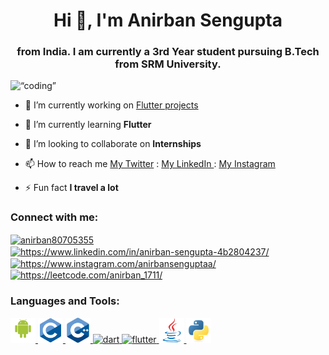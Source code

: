 <h1 align="center">Hi 🤝, I'm Anirban Sengupta</h1>
<h3 align="center">from India. I am currently a 3rd Year student pursuing B.Tech from SRM University.</h3>

<img align=“right” alt=“coding” width=“400” src=“https://raw.githubusercontent.com/anirbansengupta07/anirbansengupta07/main/Screenshot%202023-07-18%20at%2012.48.35%20AM.png”>

- 🔭 I’m currently working on [Flutter projects](https://github.com/anirbansengupta07/dice)

- 🌱 I’m currently learning **Flutter**

- 👯 I’m looking to collaborate on **Internships**

- 📫 How to reach me <a href="https://twitter.com/@anirbansengupta07">My Twitter</a> :  <a href="https://linkedin.com/in/anirban-sengupta-4b2804237/](https://www.linkedin.com/in/anirban-sengupta-4b2804237/)">My LinkedIn </a>  :   <a href="https://instagram.com/anirbansenguptaa/">My Instagram </a> 
- ⚡ Fun fact **I travel a lot**

<h3 align="left">Connect with me:</h3>
<p align="left">
<a href="https://twitter.com/anirban80705355" target="blank"><img align="center" src="https://raw.githubusercontent.com/rahuldkjain/github-profile-readme-generator/master/src/images/icons/Social/twitter.svg" alt="anirban80705355" height="30" width="40" /></a>
<a href="https://linkedin.com/in/https://www.linkedin.com/in/anirban-sengupta-4b2804237/" target="blank"><img align="center" src="https://raw.githubusercontent.com/rahuldkjain/github-profile-readme-generator/master/src/images/icons/Social/linked-in-alt.svg" alt="https://www.linkedin.com/in/anirban-sengupta-4b2804237/" height="30" width="40" /></a>
<a href="https://instagram.com/https://www.instagram.com/anirbansenguptaa/" target="blank"><img align="center" src="https://raw.githubusercontent.com/rahuldkjain/github-profile-readme-generator/master/src/images/icons/Social/instagram.svg" alt="https://www.instagram.com/anirbansenguptaa/" height="30" width="40" /></a>
<a href="https://www.leetcode.com/https://leetcode.com/anirban_1711/" target="blank"><img align="center" src="https://raw.githubusercontent.com/rahuldkjain/github-profile-readme-generator/master/src/images/icons/Social/leet-code.svg" alt="https://leetcode.com/anirban_1711/" height="30" width="40" /></a>
</p>

<h3 align="left">Languages and Tools:</h3>
<p align="left"> <a href="https://developer.android.com" target="_blank" rel="noreferrer"> <img src="https://raw.githubusercontent.com/devicons/devicon/master/icons/android/android-original-wordmark.svg" alt="android" width="40" height="40"/> </a> <a href="https://www.cprogramming.com/" target="_blank" rel="noreferrer"> <img src="https://raw.githubusercontent.com/devicons/devicon/master/icons/c/c-original.svg" alt="c" width="40" height="40"/> </a> <a href="https://www.w3schools.com/cpp/" target="_blank" rel="noreferrer"> <img src="https://raw.githubusercontent.com/devicons/devicon/master/icons/cplusplus/cplusplus-original.svg" alt="cplusplus" width="40" height="40"/> </a> <a href="https://dart.dev" target="_blank" rel="noreferrer"> <img src="https://www.vectorlogo.zone/logos/dartlang/dartlang-icon.svg" alt="dart" width="40" height="40"/> </a> <a href="https://flutter.dev" target="_blank" rel="noreferrer"> <img src="https://www.vectorlogo.zone/logos/flutterio/flutterio-icon.svg" alt="flutter" width="40" height="40"/> </a> <a href="https://www.java.com" target="_blank" rel="noreferrer"> <img src="https://raw.githubusercontent.com/devicons/devicon/master/icons/java/java-original.svg" alt="java" width="40" height="40"/> </a> <a href="https://www.python.org" target="_blank" rel="noreferrer"> <img src="https://raw.githubusercontent.com/devicons/devicon/master/icons/python/python-original.svg" alt="python" width="40" height="40"/> </a> </p>
